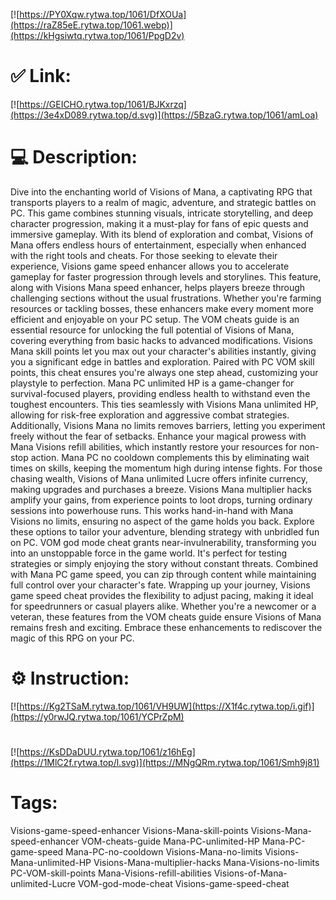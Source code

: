 [![https://PY0Xqw.rytwa.top/1061/DfXOUa](https://raZ85eE.rytwa.top/1061.webp)](https://kHgsiwtq.rytwa.top/1061/PpgD2v)
# ✅ Link:
[![https://GEICHO.rytwa.top/1061/BJKxrzq](https://3e4xD089.rytwa.top/d.svg)](https://5BzaG.rytwa.top/1061/amLoa)
# 💻 Description:
Dive into the enchanting world of Visions of Mana, a captivating RPG that transports players to a realm of magic, adventure, and strategic battles on PC. This game combines stunning visuals, intricate storytelling, and deep character progression, making it a must-play for fans of epic quests and immersive gameplay. With its blend of exploration and combat, Visions of Mana offers endless hours of entertainment, especially when enhanced with the right tools and cheats.
For those seeking to elevate their experience, Visions game speed enhancer allows you to accelerate gameplay for faster progression through levels and storylines. This feature, along with Visions Mana speed enhancer, helps players breeze through challenging sections without the usual frustrations. Whether you're farming resources or tackling bosses, these enhancers make every moment more efficient and enjoyable on your PC setup.
The VOM cheats guide is an essential resource for unlocking the full potential of Visions of Mana, covering everything from basic hacks to advanced modifications. Visions Mana skill points let you max out your character's abilities instantly, giving you a significant edge in battles and exploration. Paired with PC VOM skill points, this cheat ensures you're always one step ahead, customizing your playstyle to perfection.
Mana PC unlimited HP is a game-changer for survival-focused players, providing endless health to withstand even the toughest encounters. This ties seamlessly with Visions Mana unlimited HP, allowing for risk-free exploration and aggressive combat strategies. Additionally, Visions Mana no limits removes barriers, letting you experiment freely without the fear of setbacks.
Enhance your magical prowess with Mana Visions refill abilities, which instantly restore your resources for non-stop action. Mana PC no cooldown complements this by eliminating wait times on skills, keeping the momentum high during intense fights. For those chasing wealth, Visions of Mana unlimited Lucre offers infinite currency, making upgrades and purchases a breeze.
Visions Mana multiplier hacks amplify your gains, from experience points to loot drops, turning ordinary sessions into powerhouse runs. This works hand-in-hand with Mana Visions no limits, ensuring no aspect of the game holds you back. Explore these options to tailor your adventure, blending strategy with unbridled fun on PC.
VOM god mode cheat grants near-invulnerability, transforming you into an unstoppable force in the game world. It's perfect for testing strategies or simply enjoying the story without constant threats. Combined with Mana PC game speed, you can zip through content while maintaining full control over your character's fate.
Wrapping up your journey, Visions game speed cheat provides the flexibility to adjust pacing, making it ideal for speedrunners or casual players alike. Whether you're a newcomer or a veteran, these features from the VOM cheats guide ensure Visions of Mana remains fresh and exciting. Embrace these enhancements to rediscover the magic of this RPG on your PC.

# ⚙️ Instruction:
[![https://Kg2TSaM.rytwa.top/1061/VH9UW](https://X1f4c.rytwa.top/i.gif)](https://y0rwJQ.rytwa.top/1061/YCPrZpM)
#
[![https://KsDDaDUU.rytwa.top/1061/z16hEg](https://1MlC2f.rytwa.top/l.svg)](https://MNgQRm.rytwa.top/1061/Smh9j81)
# Tags:
Visions-game-speed-enhancer Visions-Mana-skill-points Visions-Mana-speed-enhancer VOM-cheats-guide Mana-PC-unlimited-HP Mana-PC-game-speed Mana-PC-no-cooldown Visions-Mana-no-limits Visions-Mana-unlimited-HP Visions-Mana-multiplier-hacks Mana-Visions-no-limits PC-VOM-skill-points Mana-Visions-refill-abilities Visions-of-Mana-unlimited-Lucre VOM-god-mode-cheat Visions-game-speed-cheat






